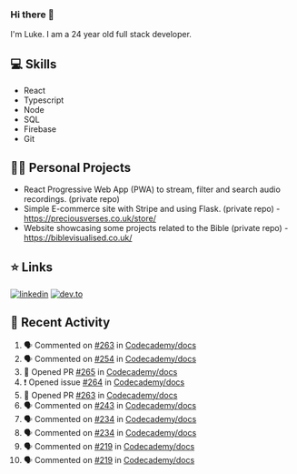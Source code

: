 ### Hi there 👋
I'm Luke. I am a 24 year old full stack developer.

## 💻 Skills 
- React
- Typescript
- Node
- SQL
- Firebase
- Git

## 👷‍♂️ Personal Projects
- React Progressive Web App (PWA) to stream, filter and search audio recordings. (private repo)
- Simple E-commerce site with Stripe and using Flask. (private repo) - https://preciousverses.co.uk/store/
- Website showcasing some projects related to the Bible (private repo) - https://biblevisualised.co.uk/

## ⭐ Links
[![linkedin](https://img.shields.io/badge/linkedin-0A66C2?style=for-the-badge&logo=linkedin)](https://www.linkedin.com/in/bhagyamudgal/)
[![dev.to](https://img.shields.io/badge/Dev.io-0A0A0A?style=for-the-badge&logo=devdotto)](https://dev.to/lukeecart)

## 📢 Recent Activity
<!--START_SECTION:activity-->
1. 🗣 Commented on [#263](https://github.com/Codecademy/docs/issues/263) in [Codecademy/docs](https://github.com/Codecademy/docs)
2. 🗣 Commented on [#254](https://github.com/Codecademy/docs/issues/254) in [Codecademy/docs](https://github.com/Codecademy/docs)
3. 💪 Opened PR [#265](https://github.com/Codecademy/docs/pull/265) in [Codecademy/docs](https://github.com/Codecademy/docs)
4. ❗️ Opened issue [#264](https://github.com/Codecademy/docs/issues/264) in [Codecademy/docs](https://github.com/Codecademy/docs)
5. 💪 Opened PR [#263](https://github.com/Codecademy/docs/pull/263) in [Codecademy/docs](https://github.com/Codecademy/docs)
6. 🗣 Commented on [#243](https://github.com/Codecademy/docs/issues/243) in [Codecademy/docs](https://github.com/Codecademy/docs)
7. 🗣 Commented on [#234](https://github.com/Codecademy/docs/issues/234) in [Codecademy/docs](https://github.com/Codecademy/docs)
8. 🗣 Commented on [#234](https://github.com/Codecademy/docs/issues/234) in [Codecademy/docs](https://github.com/Codecademy/docs)
9. 🗣 Commented on [#219](https://github.com/Codecademy/docs/issues/219) in [Codecademy/docs](https://github.com/Codecademy/docs)
10. 🗣 Commented on [#219](https://github.com/Codecademy/docs/issues/219) in [Codecademy/docs](https://github.com/Codecademy/docs)
<!--END_SECTION:activity-->
